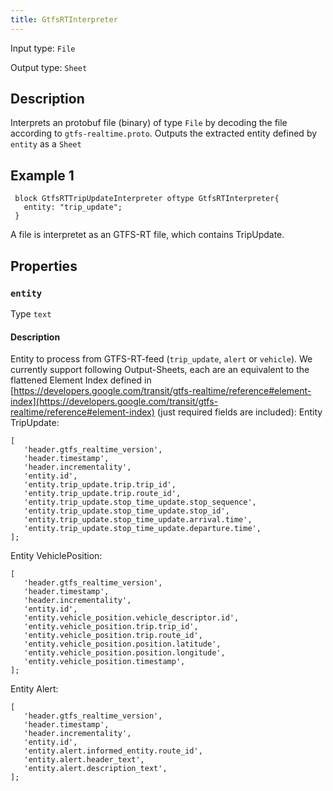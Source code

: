 ```yaml
---
title: GtfsRTInterpreter
---
```


<!-- Do NOT change this document as it is auto-generated from the language server -->

Input type: `File`

Output type: `Sheet`

## Description

Interprets an protobuf file (binary) of type `File` by decoding the file according to `gtfs-realtime.proto`. Outputs the extracted entity defined by `entity` as a `Sheet`

## Example 1

```jayvee
 block GtfsRTTripUpdateInterpreter oftype GtfsRTInterpreter{
   entity: "trip_update";
 }
```

A file is interpretet as an GTFS-RT file, which contains TripUpdate.

## Properties

### `entity`

Type `text`

#### Description

Entity to process from GTFS-RT-feed (`trip_update`, `alert` or `vehicle`).
 We currently support following Output-Sheets, each are an equivalent to the flattened Element Index defined in [https://developers.google.com/transit/gtfs-realtime/reference#element-index](https://developers.google.com/transit/gtfs-realtime/reference#element-index) (just required fields are included):
 Entity TripUpdate:
 ```
 [
 	'header.gtfs_realtime_version',
 	'header.timestamp',
 	'header.incrementality',
 	'entity.id',
 	'entity.trip_update.trip.trip_id',
 	'entity.trip_update.trip.route_id',
 	'entity.trip_update.stop_time_update.stop_sequence',
 	'entity.trip_update.stop_time_update.stop_id',
 	'entity.trip_update.stop_time_update.arrival.time',
 	'entity.trip_update.stop_time_update.departure.time',
 ];
 ```
 Entity VehiclePosition:
 ```
 [
 	'header.gtfs_realtime_version',
 	'header.timestamp',
 	'header.incrementality',
 	'entity.id',
 	'entity.vehicle_position.vehicle_descriptor.id',
 	'entity.vehicle_position.trip.trip_id',
 	'entity.vehicle_position.trip.route_id',
 	'entity.vehicle_position.position.latitude',
 	'entity.vehicle_position.position.longitude',
 	'entity.vehicle_position.timestamp',
 ];
 ```
 Entity Alert:
 ```
 [
 	'header.gtfs_realtime_version',
 	'header.timestamp',
 	'header.incrementality',
 	'entity.id',
 	'entity.alert.informed_entity.route_id',
 	'entity.alert.header_text',
 	'entity.alert.description_text',
 ];
 ```
